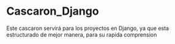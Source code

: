 # Cascaron_Django
Este cascaron servirá para los proyectos en Django, ya que esta estructurado de mejor manera, para su rapida comprension
